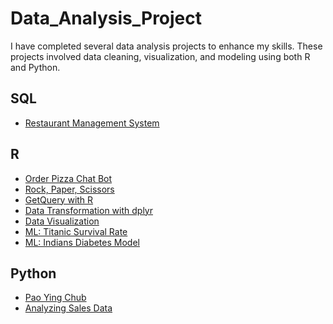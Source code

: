 # Data_Analysis_Project
I have completed several data analysis projects to enhance my skills. These projects involved data cleaning, visualization, and modeling using both R and Python.

## SQL

 - [Restaurant Management System](https://github.com/VIS1ONNN/Data_Analysis_Project/blob/main/SQL/Restaurant%20Management%20System.sql)

## R

 - [Order Pizza Chat Bot](https://github.com/VIS1ONNN/Data_Analysis_Project/blob/main/R/Order%20Pizza%20Chat%20Bot.R)
 - [Rock, Paper, Scissors](https://github.com/VIS1ONNN/Data_Analysis_Project/blob/main/R/Rock%2C%20Paper%2C%20Scissors.R)
 - [GetQuery with R](https://github.com/VIS1ONNN/Data_Analysis_Project/blob/main/R/GetQuery%20with%20R.R)
 - [Data Transformation with dplyr]()
 - [Data Visualization]()
 - [ML: Titanic Survival Rate]()
 - [ML: Indians Diabetes Model]()

## Python
 - [Pao Ying Chub]()
 - [Analyzing Sales Data]()
